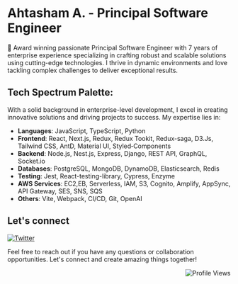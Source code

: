 # Ahtasham A. - Principal Software Engineer


👋 Award winning passionate Principal Software Engineer with 7 years of enterprise experience specializing in crafting robust and scalable solutions using cutting-edge technologies. I thrive in dynamic environments and love tackling complex challenges to deliver exceptional results.


## Tech Spectrum Palette:

With a solid background in enterprise-level development, I excel in creating innovative solutions and driving projects to success. My expertise lies in:

- **Languages**: JavaScript, TypeScript, Python
- **Frontend**: React, Next.js, Redux, Redux Tookit, Redux-saga, D3.Js, Tailwind CSS, AntD, Material UI, Styled‑Components
- **Backend**: Node.js, Nest.js, Express, Django, REST API, GraphQL, Socket.io
- **Databases**: PostgreSQL, MongoDB, DynamoDB, Elasticsearch, Redis
- **Testing**: Jest, React-testing-library, Cypress, Enzyme
- **AWS Services**: EC2,EB, Serverless, IAM, S3, Cognito, Amplify, AppSync, API Gateway, SES, SNS, SQS
- **Others**: Vite, Webpack, CI/CD, Git, OpenAI



## Let's connect
<a href="https://twitter.com/ahtashamabbasse"><img src="https://img.shields.io/twitter/follow/ahtashamabbasse?label=@ahtashamabbasse&style=social&labelColor=%23555&color=%23007ec6&logo=x" alt="Twitter"></a>

Feel free to reach out if you have any questions or collaboration opportunities. Let's connect and create amazing things together!

<div align="right">
    <img src="https://komarev.com/ghpvc/?username=ahtashamabbasse&style=flat" alt="Profile Views">
</div>

